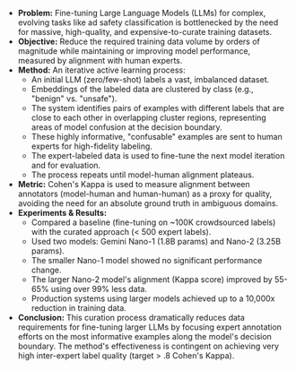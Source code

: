 *   **Problem:** Fine-tuning Large Language Models (LLMs) for complex, evolving tasks like ad safety classification is bottlenecked by the need for massive, high-quality, and expensive-to-curate training datasets.
*   **Objective:** Reduce the required training data volume by orders of magnitude while maintaining or improving model performance, measured by alignment with human experts.
*   **Method:** An iterative active learning process:
    *   An initial LLM (zero/few-shot) labels a vast, imbalanced dataset.
    *   Embeddings of the labeled data are clustered by class (e.g., "benign" vs. "unsafe").
    *   The system identifies pairs of examples with different labels that are close to each other in overlapping cluster regions, representing areas of model confusion at the decision boundary.
    *   These highly informative, "confusable" examples are sent to human experts for high-fidelity labeling.
    *   The expert-labeled data is used to fine-tune the next model iteration and for evaluation.
    *   The process repeats until model-human alignment plateaus.
*   **Metric:** Cohen's Kappa is used to measure alignment between annotators (model-human and human-human) as a proxy for quality, avoiding the need for an absolute ground truth in ambiguous domains.
*   **Experiments & Results:**
    *   Compared a baseline (fine-tuning on ~100K crowdsourced labels) with the curated approach (< 500 expert labels).
    *   Used two models: Gemini Nano-1 (1.8B params) and Nano-2 (3.25B params).
    *   The smaller Nano-1 model showed no significant performance change.
    *   The larger Nano-2 model's alignment (Kappa score) improved by 55-65% using over 99% less data.
    *   Production systems using larger models achieved up to a 10,000x reduction in training data.
*   **Conclusion:** This curation process dramatically reduces data requirements for fine-tuning larger LLMs by focusing expert annotation efforts on the most informative examples along the model's decision boundary. The method's effectiveness is contingent on achieving very high inter-expert label quality (target > .8 Cohen's Kappa).
